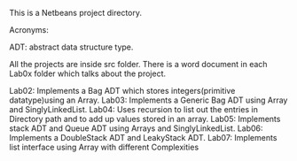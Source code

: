 This is a Netbeans project directory.


Acronyms:

ADT: abstract data structure type. 


All the projects are inside src folder. There is a word document in each Lab0x folder which talks about the project.

Lab02: Implements a Bag ADT which stores integers(primitive datatype)using an Array. 
Lab03: Implements a Generic Bag ADT using Array and SinglyLinkedList.
Lab04: Uses recursion to list out the entries in Directory path and to add up values stored in an array.
Lab05: Implements stack ADT and Queue ADT using Arrays and SinglyLinkedList.
Lab06: Implements a DoubleStack ADT and LeakyStack ADT.
Lab07: Implements list interface using Array with different Complexities
